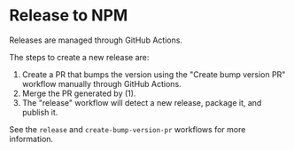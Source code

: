 # Release to NPM

Releases are managed through GitHub Actions.

The steps to create a new release are:
 1. Create a PR that bumps the version using the "Create bump version PR" workflow manually through GitHub Actions.
 2. Merge the PR generated by (1).
 3. The "release" workflow will detect a new release, package it, and publish it.

See the `release` and `create-bump-version-pr` workflows for more information.
